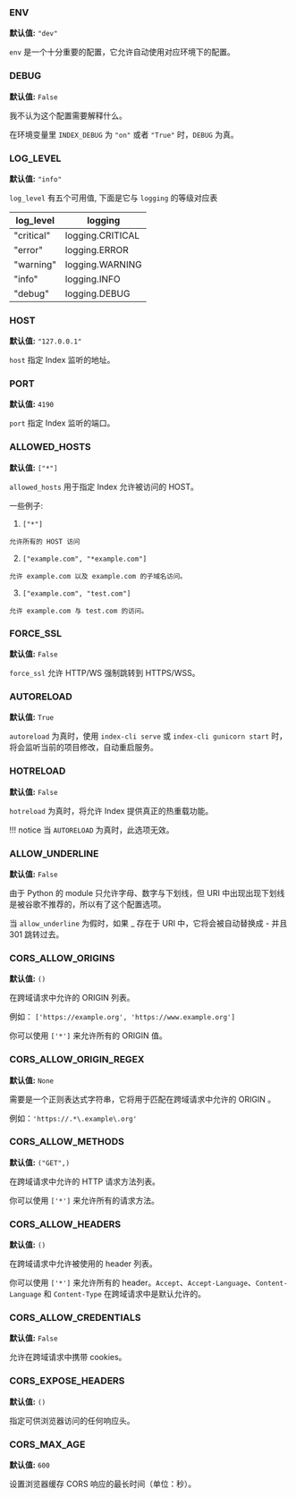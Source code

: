 ### ENV

**默认值:** `"dev"`

`env` 是一个十分重要的配置，它允许自动使用对应环境下的配置。

### DEBUG

**默认值:** `False`

我不认为这个配置需要解释什么。

在环境变量里 `INDEX_DEBUG` 为 `"on"` 或者 `"True"` 时，`DEBUG` 为真。

### LOG_LEVEL

**默认值:** `"info"`

`log_level` 有五个可用值, 下面是它与 `logging` 的等级对应表

log_level   | logging
---         | ---
"critical"  | logging.CRITICAL
"error"     | logging.ERROR
"warning"   | logging.WARNING
"info"      | logging.INFO
"debug"     | logging.DEBUG

### HOST

**默认值:** `"127.0.0.1"`

`host` 指定 Index 监听的地址。

### PORT

**默认值:** `4190`

`port` 指定 Index 监听的端口。

### ALLOWED_HOSTS

**默认值:** `["*"]`

`allowed_hosts` 用于指定 Index 允许被访问的 HOST。

一些例子:

  1. `["*"]`

    允许所有的 HOST 访问

  2. `["example.com", "*example.com"]`

    允许 example.com 以及 example.com 的子域名访问。

  3. `["example.com", "test.com"]`

    允许 example.com 与 test.com 的访问。

### FORCE_SSL

**默认值:** `False`

`force_ssl` 允许 HTTP/WS 强制跳转到 HTTPS/WSS。

### AUTORELOAD

**默认值:** `True`

`autoreload` 为真时，使用 `index-cli serve` 或 `index-cli gunicorn start` 时，将会监听当前的项目修改，自动重启服务。

### HOTRELOAD

**默认值:** `False`

`hotreload` 为真时，将允许 Index 提供真正的热重载功能。

!!! notice
    当 `AUTORELOAD` 为真时，此选项无效。

### ALLOW_UNDERLINE

**默认值:** `False`

由于 Python 的 module 只允许字母、数字与下划线，但 URI 中出现出现下划线是被谷歌不推荐的，所以有了这个配置选项。

当 `allow_underline` 为假时，如果 _ 存在于 URI 中，它将会被自动替换成 - 并且 301 跳转过去。

### CORS_ALLOW_ORIGINS

**默认值:** `()`

在跨域请求中允许的 ORIGIN 列表。

例如： `['https://example.org', 'https://www.example.org']`

你可以使用 `['*']` 来允许所有的 ORIGIN 值。

### CORS_ALLOW_ORIGIN_REGEX

**默认值:** `None`

需要是一个正则表达式字符串，它将用于匹配在跨域请求中允许的 ORIGIN 。

例如：`'https://.*\.example\.org'`

### CORS_ALLOW_METHODS

**默认值:** `("GET",)`

在跨域请求中允许的 HTTP 请求方法列表。

你可以使用 `['*']` 来允许所有的请求方法。

### CORS_ALLOW_HEADERS

**默认值:** `()`

在跨域请求中允许被使用的 header 列表。

你可以使用 `['*']` 来允许所有的 header。`Accept`、`Accept-Language`、`Content-Language` 和 `Content-Type` 在跨域请求中是默认允许的。

### CORS_ALLOW_CREDENTIALS

**默认值:** `False`

允许在跨域请求中携带 cookies。

### CORS_EXPOSE_HEADERS

**默认值:** `()`

指定可供浏览器访问的任何响应头。

### CORS_MAX_AGE

**默认值:** `600`

设置浏览器缓存 CORS 响应的最长时间（单位：秒）。
